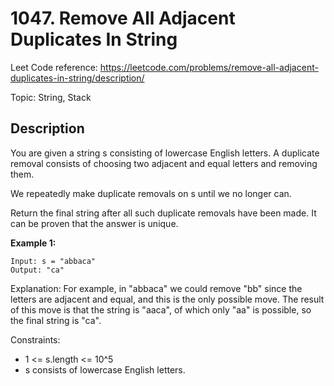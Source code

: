 # 1047. Remove All Adjacent Duplicates In String

Leet Code reference: https://leetcode.com/problems/remove-all-adjacent-duplicates-in-string/description/

Topic: String, Stack

## Description

You are given a string s consisting of lowercase English letters. A duplicate removal consists of choosing two adjacent and equal letters and removing them.

We repeatedly make duplicate removals on s until we no longer can.

Return the final string after all such duplicate removals have been made. It can be proven that the answer is unique.

**Example 1:**

    Input: s = "abbaca"
    Output: "ca"

Explanation: 
For example, in "abbaca" we could remove "bb" since the letters are adjacent and equal, and this is the only possible move.  The result of this move is that the string is "aaca", of which only "aa" is possible, so the final string is "ca".

Constraints:

- 1 <= s.length <= 10^5
- s consists of lowercase English letters.
